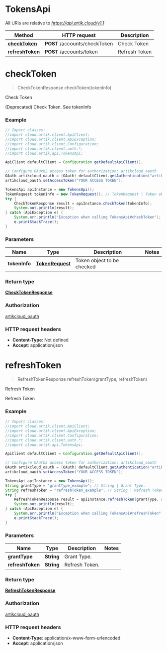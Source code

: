 # TokensApi

All URIs are relative to *https://api.artik.cloud/v1.1*

Method | HTTP request | Description
------------- | ------------- | -------------
[**checkToken**](TokensApi.md#checkToken) | **POST** /accounts/checkToken | Check Token
[**refreshToken**](TokensApi.md#refreshToken) | **POST** /accounts/token | Refresh Token


<a name="checkToken"></a>
# **checkToken**
> CheckTokenResponse checkToken(tokenInfo)

Check Token

(Deprecated) Check Token. See tokenInfo

### Example
```java
// Import classes:
//import cloud.artik.client.ApiClient;
//import cloud.artik.client.ApiException;
//import cloud.artik.client.Configuration;
//import cloud.artik.client.auth.*;
//import cloud.artik.api.TokensApi;

ApiClient defaultClient = Configuration.getDefaultApiClient();

// Configure OAuth2 access token for authorization: artikcloud_oauth
OAuth artikcloud_oauth = (OAuth) defaultClient.getAuthentication("artikcloud_oauth");
artikcloud_oauth.setAccessToken("YOUR ACCESS TOKEN");

TokensApi apiInstance = new TokensApi();
TokenRequest tokenInfo = new TokenRequest(); // TokenRequest | Token object to be checked
try {
    CheckTokenResponse result = apiInstance.checkToken(tokenInfo);
    System.out.println(result);
} catch (ApiException e) {
    System.err.println("Exception when calling TokensApi#checkToken");
    e.printStackTrace();
}
```

### Parameters

Name | Type | Description  | Notes
------------- | ------------- | ------------- | -------------
 **tokenInfo** | [**TokenRequest**](TokenRequest.md)| Token object to be checked |

### Return type

[**CheckTokenResponse**](CheckTokenResponse.md)

### Authorization

[artikcloud_oauth](../README.md#artikcloud_oauth)

### HTTP request headers

 - **Content-Type**: Not defined
 - **Accept**: application/json

<a name="refreshToken"></a>
# **refreshToken**
> RefreshTokenResponse refreshToken(grantType, refreshToken)

Refresh Token

Refresh Token

### Example
```java
// Import classes:
//import cloud.artik.client.ApiClient;
//import cloud.artik.client.ApiException;
//import cloud.artik.client.Configuration;
//import cloud.artik.client.auth.*;
//import cloud.artik.api.TokensApi;

ApiClient defaultClient = Configuration.getDefaultApiClient();

// Configure OAuth2 access token for authorization: artikcloud_oauth
OAuth artikcloud_oauth = (OAuth) defaultClient.getAuthentication("artikcloud_oauth");
artikcloud_oauth.setAccessToken("YOUR ACCESS TOKEN");

TokensApi apiInstance = new TokensApi();
String grantType = "grantType_example"; // String | Grant Type.
String refreshToken = "refreshToken_example"; // String | Refresh Token.
try {
    RefreshTokenResponse result = apiInstance.refreshToken(grantType, refreshToken);
    System.out.println(result);
} catch (ApiException e) {
    System.err.println("Exception when calling TokensApi#refreshToken");
    e.printStackTrace();
}
```

### Parameters

Name | Type | Description  | Notes
------------- | ------------- | ------------- | -------------
 **grantType** | **String**| Grant Type. |
 **refreshToken** | **String**| Refresh Token. |

### Return type

[**RefreshTokenResponse**](RefreshTokenResponse.md)

### Authorization

[artikcloud_oauth](../README.md#artikcloud_oauth)

### HTTP request headers

 - **Content-Type**: application/x-www-form-urlencoded
 - **Accept**: application/json

